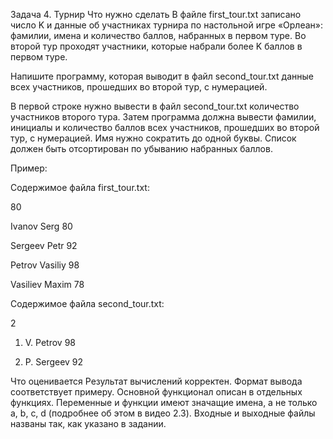 Задача 4. Турнир
Что нужно сделать
В файле first_tour.txt записано число K и данные об участниках турнира по настольной игре «Орлеан»: фамилии, имена и количество баллов, набранных в первом туре. Во второй тур проходят участники, которые набрали более K баллов в первом туре. 

Напишите программу, которая выводит в файл second_tour.txt данные всех участников, прошедших во второй тур, с нумерацией. 

В первой строке нужно вывести в файл second_tour.txt количество участников второго тура. Затем программа должна вывести фамилии, инициалы и количество баллов всех участников, прошедших во второй тур, с нумерацией. Имя нужно сократить до одной буквы. Список должен быть отсортирован по убыванию набранных баллов.

Пример:

Содержимое файла first_tour.txt:

80

Ivanov Serg 80

Sergeev Petr 92

Petrov Vasiliy 98

Vasiliev Maxim 78

Содержимое файла second_tour.txt:

2

1) V. Petrov 98

2) P. Sergeev 92

Что оценивается
Результат вычислений корректен.
Формат вывода соответствует примеру.
Основной функционал описан в отдельных функциях.
Переменные и функции имеют значащие имена, а не только a, b, c, d (подробнее об этом в видео 2.3).
Входные и выходные файлы названы так, как указано в задании.